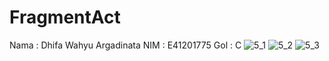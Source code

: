 # FragmentAct
Nama : Dhifa Wahyu Argadinata
NIM  : E41201775
Gol  : C
![5_1](https://user-images.githubusercontent.com/75110258/137308152-23fd220c-2907-40f9-a84c-601136a41214.png)
![5_2](https://user-images.githubusercontent.com/75110258/137308156-b651ee8f-4b8f-4160-924d-81825ace362f.png)
![5_3](https://user-images.githubusercontent.com/75110258/137308157-bc61106c-041a-4da5-8f3c-83249893ab51.png)

